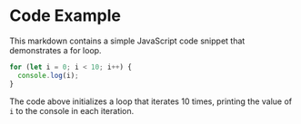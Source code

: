 # Code Example #

This markdown contains a simple JavaScript code snippet that demonstrates a for loop.

```javascript
for (let i = 0; i < 10; i++) {
  console.log(i);
}
```

The code above initializes a loop that iterates 10 times, printing the value of `i` to the console in each iteration.
